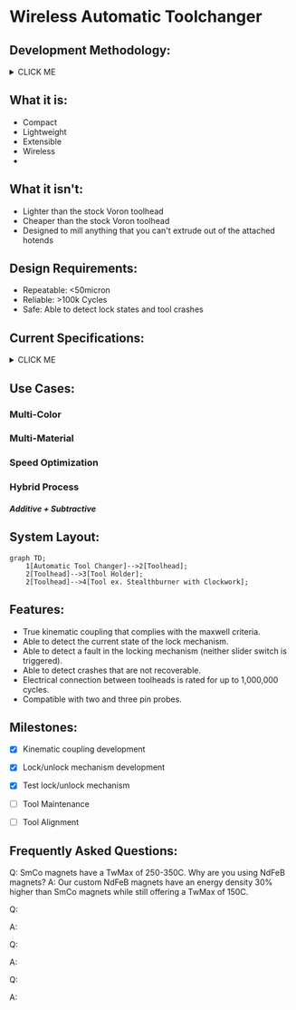 # Wireless Automatic Toolchanger

## Development Methodology:
<details><summary>CLICK ME</summary>
<p>		
- Pragmatic product management
- Continuous improvement
- Sound engineering theory supported by empirical testing
 </p>
</details>

## What it is:
- Compact
- Lightweight
- Extensible
- Wireless
- 
 
## What it isn't:
- Lighter than the stock Voron toolhead
- Cheaper than the stock Voron toolhead	
- Designed to mill anything that you can't extrude out of the attached hotends
	
 
## Design Requirements:
- Repeatable: <50micron
- Reliable: >100k Cycles
- Safe: Able to detect lock states and tool crashes

## Current Specifications:
<details><summary>CLICK ME</summary>
<p>	
#### - ATC Weight: 75grams	
#### - ATC Footprint: 68x62x35	
#### - Operating temperature: ≤85C (all components are rated for atleast 85C)  

#### - Recomended Maximum Tool Width (without modifications): 62mm
#### - Recomended Maximum Tool Height (without modifications): 145mm
#### - Recomended Maximum Tool Depth (without modifications): 76mm
 
 
#### - Number of tool changes between maintenance intervals based on component service life: >100k
 
 
#### Weight required in the Z axis to separate the kinematic coupling:
##### - Locked state >5000g (over the amount that I can currently measure) 
##### - Unlocked state 1750g +/-100g (connection state change occured before full decoupling)
 
 
#### - Weight of a stealthburner with rapido, EBB36, and kinematic motor plate: 395g 

</p>
</details>





## Use Cases:
### Multi-Color	
### Multi-Material
### Speed Optimization 
### Hybrid Process 
##### Additive + Subtractive


## System Layout:
```mermaid
graph TD;
    1[Automatic Tool Changer]-->2[Toolhead];
    2[Toolhead]-->3[Tool Holder];
    2[Toolhead]-->4[Tool ex. Stealthburner with Clockwork];
```




## Features:
- True kinematic coupling that complies with the maxwell criteria.
- Able to detect the current state of the lock mechanism. 
- Able to detect a fault in the locking mechanism (neither slider switch is triggered).
- Able to detect crashes that are not recoverable.
- Electrical connection between toolheads is rated for up to 1,000,000 cycles. 
- Compatible with two and three pin probes.

## Milestones:
- [X] Kinematic coupling development
- [X] Lock/unlock mechanism development
- [X] Test lock/unlock mechanism
- [ ] Tool Maintenance
- [ ] Tool Alignment 


## Frequently Asked Questions:
Q: SmCo magnets have a TwMax of 250-350C. Why are you using NdFeB magnets?
A: Our custom NdFeB magnets have an energy density 30% higher than SmCo magnets while still offering a TwMax of 150C. 


Q:

A:


Q:

A:


Q:

A:
